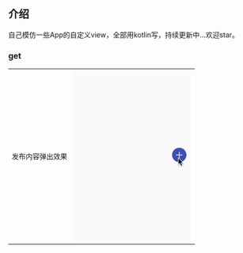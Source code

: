 ## 介绍

自己模仿一些App的自定义view，全部用kotlin写，持续更新中...欢迎star。

### get

|                  |                                                    |
| :--------------: | :------------------------------------------------: |
| 发布内容弹出效果 | ![发布内容弹出效果](./screenshots/get_publish.gif) |

